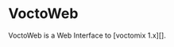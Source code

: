 # VoctoWeb

VoctoWeb is a Web Interface to [voctomix 1.x][].

[VoctoMix]: https://github.com/voc/voctomix/tree/master
